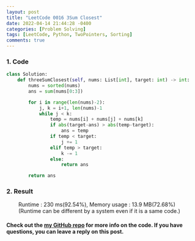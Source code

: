 ```yaml
---
layout: post
title: "LeetCode 0016 3Sum Closest"
date: 2022-04-14 21:44:28 -0400
categories: [Problem Solving]
tags: [LeetCode, Python, TwoPointers, Sorting]
comments: true
---
```


### 1. Code
```python
class Solution:
    def threeSumClosest(self, nums: List[int], target: int) -> int:
        nums = sorted(nums)
        ans = sum(nums[0:3]) 

        for i in range(len(nums)-2):
            j, k = i+1, len(nums)-1
            while j < k:
                temp = nums[i] + nums[j] + nums[k]
                if abs(target-ans) > abs(temp-target):
                    ans = temp
                if temp < target:
                    j += 1
                elif temp > target:
                    k -= 1
                else:
                    return ans

        return ans
```

### 2. Result
&nbsp;&nbsp;&nbsp;&nbsp;&nbsp;&nbsp;&nbsp;&nbsp;Runtime : 230 ms(92.54%), Memory usage : 13.9 MB(72.68%)  
&nbsp;&nbsp;&nbsp;&nbsp;&nbsp;&nbsp;&nbsp;&nbsp;(Runtime can be different by a system even if it is a same code.)

#### Check out the [my GitHub repo][hyuk-gh] for more info on the code. If you have questions, you can leave a reply on this post.
[hyuk-gh]: https://github.com/dlgur1994/StudyAlgorithms
